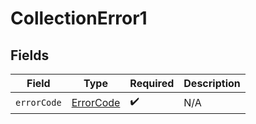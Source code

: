 # CollectionError1


## Fields

| Field                                         | Type                                          | Required                                      | Description                                   |
| --------------------------------------------- | --------------------------------------------- | --------------------------------------------- | --------------------------------------------- |
| `errorCode`                                   | [ErrorCode](../../models/errors/ErrorCode.md) | :heavy_check_mark:                            | N/A                                           |